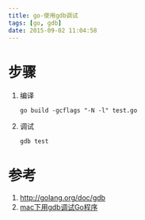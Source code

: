 ```yaml
---
title: go-使用gdb调试
tags: [go, gdb]
date: 2015-09-02 11:04:58
---
```


# 步骤

1.  编译

        go build -gcflags "-N -l" test.go

1.  调试

        gdb test


# 参考

1.  <http://golang.org/doc/gdb>
1.  [mac下用gdb调试Go程序](http://blog.kenshinx.me/blog/go-gdb/)
